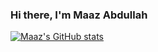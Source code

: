 ### Hi there, I'm Maaz Abdullah

[![Maaz's GitHub stats](https://github-readme-stats.vercel.app/api?username=codeprototype)](https://github.com/anuraghazra/github-readme-stats)

